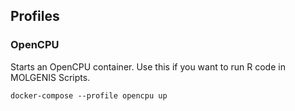 ## Profiles

### OpenCPU
Starts an OpenCPU container. Use this if you want to run R code in MOLGENIS Scripts.

```
docker-compose --profile opencpu up
```
